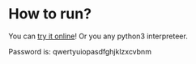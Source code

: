 # How to run?

You can [try it online](https://tio.run/##dY4xboQwEEV7TsFOgy2taNJFSp/cYRvbDNiLsc0wGNjLE2dXSZcpv/5/89LBNoa380xqWbZI3YcLaWUhK6bjvarLYVZeNJqsE5DIBRa35hO9j9e6DHx3uTUSWpPtNjhrtABoZxv1MxAwb0h8rC6WB10/2PvoH7vJOkxwre92GMKYeyll0zKpsHjF@EOY1IjPQMAUdDb7w4@l3XeLStGtBxNucyH8ahdChbvBxC/plyh8BROJ0PBf8QLyPP@X@gY)!
Or you any python3 interpreteer.

Password is: qwertyuiopasdfghjklzxcvbnm